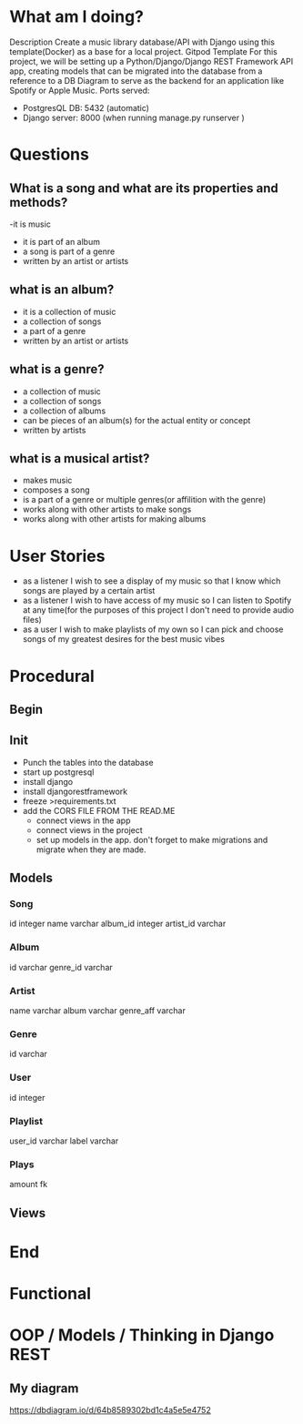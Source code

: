 # What am I doing?
Description
Create a music library database/API with Django using this template(Docker) as a base for a local project. Gitpod Template
 For this project, we will be setting up a Python/Django/Django REST Framework API app,
 creating models that can be migrated into the database from a reference to a DB Diagram to serve
 as the backend for an application like Spotify or Apple Music.
Ports served: 
 - PostgresQL DB: 5432 (automatic)
 - Django server: 8000 (when running  manage.py runserver )


# Questions
## What is a song and what are its properties and methods?
-it is music
- it is part of an album
- a song is part of a genre
- written by an artist or artists

## what is an album?
- it is a collection of music
- a collection of songs
- a part of a genre
- written by an artist or artists
## what is a genre?
- a collection of music
- a collection of songs
- a collection of albums
- can be pieces of an album(s) for the actual entity or concept
- written by artists

## what is a musical artist?
- makes music
- composes a song
- is a part of a genre or multiple genres(or affilition with the genre)
- works along with other artists to make songs
- works along with other artists for making albums

# User Stories
- as a listener I wish to see a display of my music so that I know which songs are played by a certain artist
- as a listener I wish to have access of my music so I can listen to Spotify at any time(for the purposes of this project I don't need to provide audio files)
- as a user I wish to make playlists of my own so I can pick and choose songs of my greatest desires for the best music vibes

# Procedural
## Begin

## Init
 - Punch the tables into the database
 - start up postgresql
 - install django
 - install djangorestframework
 - freeze >requirements.txt
 - add the CORS FILE FROM THE READ.ME
   - connect views in the app
   - connect views in the project
   - set up models in the app. don't forget to make migrations and migrate when they are made.
     
 
## Models

### Song
  id integer
  name varchar
  album_id integer
  artist_id varchar

### Album
id varchar 
genre_id varchar
### Artist
  name varchar
  album varchar
  genre_aff varchar

### Genre
id varchar
### User
  id integer 

### Playlist
  user_id varchar
  label varchar
### Plays
  amount fk 
## Views
# End
# Functional

# OOP / Models / Thinking in Django REST 
## My diagram
https://dbdiagram.io/d/64b8589302bd1c4a5e5e4752
